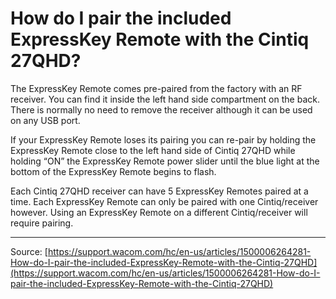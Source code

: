 # How do I pair the included ExpressKey Remote with the Cintiq 27QHD?

The ExpressKey Remote comes pre-paired from the factory with an RF receiver. You can find it inside the left hand side compartment on the back. There is normally no need to remove the receiver although it can be used on any USB port.


If your ExpressKey Remote loses its pairing you can re-pair by holding the ExpressKey Remote close to the left hand side of Cintiq 27QHD while holding “ON” the ExpressKey Remote power slider until the blue light at the bottom of the ExpressKey Remote begins to flash.


Each Cintiq 27QHD receiver can have 5 ExpressKey Remotes paired at a time. Each ExpressKey Remote can only be paired with one Cintiq/receiver however. Using an ExpressKey Remote on a different Cintiq/receiver will require pairing.

---
Source: [https://support.wacom.com/hc/en-us/articles/1500006264281-How-do-I-pair-the-included-ExpressKey-Remote-with-the-Cintiq-27QHD](https://support.wacom.com/hc/en-us/articles/1500006264281-How-do-I-pair-the-included-ExpressKey-Remote-with-the-Cintiq-27QHD)
